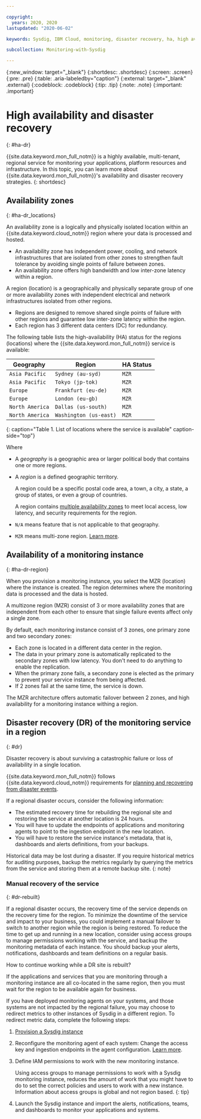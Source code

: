 ```yaml
---

copyright:
  years: 2020, 2020
lastupdated: "2020-06-02"

keywords: Sysdig, IBM Cloud, monitoring, disaster recovery, ha, high availability, redundancy

subcollection: Monitoring-with-Sysdig

---
```


{:new_window: target="_blank"}
{:shortdesc: .shortdesc}
{:screen: .screen}
{:pre: .pre}
{:table: .aria-labeledby="caption"}
{:external: target="_blank" .external}
{:codeblock: .codeblock}
{:tip: .tip}
{:note: .note}
{:important: .important}

# High availability and disaster recovery
{: #ha-dr}

{{site.data.keyword.mon_full_notm}} is a highly available, multi-tenant, regional service for monitoring your applications, platform resources and infrastructure. In this topic, you can learn more about {{site.data.keyword.mon_full_notm}}'s availability and disaster recovery strategies.
{: shortdesc}



## Availability zones
{: #ha-dr_locations}

An availability zone is a logically and physically isolated location within an {{site.data.keyword.cloud_notm}} region where your data is processed and hosted. 
* An availability zone has independent power, cooling, and network infrastructures that are isolated from other zones to strengthen fault tolerance by avoiding single points of failure between zones.
* An availability zone offers high bandwidth and low inter-zone latency within a region.

A region (location) is a geographically and physically separate group of one or more availability zones with independent electrical and network infrastructures isolated from other regions. 
* Regions are designed to remove shared single points of failure with other regions and guarantee low inter-zone latency within the region.
* Each region has 3 different data centers (DC) for redundancy.

The following table lists the high-availability (HA) status for the regions (locations) where the {{site.data.keyword.mon_full_notm}} service is available:

| Geography             | Region                   | HA Status |
|-----------------------|--------------------------|-----------|
| `Asia Pacific`        | `Sydney (au-syd)`        | `MZR`     |
| `Asia Pacific`        | `Tokyo (jp-tok)`         | `MZR`     |
| `Europe`              | `Frankfurt (eu-de)`      | `MZR`     |
| `Europe`              | `London (eu-gb)`         | `MZR`     |
| `North America`       | `Dallas (us-south)`      | `MZR`     |
| `North America`       | `Washington (us-east)`   | `MZR`     |
{: caption="Table 1. List of locations where the service is available" caption-side="top"} 

Where
* A *geography* is a geographic area or larger political body that contains one or more regions.
* A *region* is a defined geographic territory. 

    A region could be a specific postal code area, a town, a city, a state, a group of states, or even a group of countries. 

    A region contains [multiple availability zones](https://www.ibm.com/cloud/data-centers/) to meet local access, low latency, and security requirements for the region.

* `N/A` means feature that is not applicable to that geography.
* `MZR` means multi-zone region. [Learn more](/docs/overview?topic=overview-locations#mzr-table).

 

## Availability of a monitoring instance
{: #ha-dr-region}

When you provision a monitoring instance, you select the MZR (location) where the instance is created. The region determines where the monitoring data is processed and the data is hosted. 

A multizone region (MZR) consist of 3 or more availability zones that are independent from each other to ensure that single failure events affect only a single zone.

By default, each monitoring instance consist of 3 zones, one primary zone and two secondary zones: 
* Each zone is located in a different data center in the region.
* The data in your primary zone is automatically replicated to the secondary zones with low latency. You don't need to do anything to enable the replication. 
* When the primary zone fails, a secondary zone is elected as the primary to prevent your service instance from being affected. 
* If 2 zones fail at the same time, the service is down.

The MZR architecture offers automatic failover between 2 zones, and high availability for a monitoring instance withing a region.



## Disaster recovery (DR) of the monitoring service in a region
{: #dr}

Disaster recovery is about surviving a catastrophic failure or loss of availability in a single location. 

{{site.data.keyword.mon_full_notm}} follows {{site.data.keyword.cloud_notm}} requirements for [planning and recovering from disaster events](/docs/overview?topic=overview-zero-downtime#disaster-recovery).

If a regional disaster occurs, consider the following information:
* The estimated recovery time for rebuilding the regional site and restoring the service at another location is 24 hours.
* You will have to update the endpoints of applications and monitoring agents to point to the ingestion endpoint in the new location. 
* You will have to restore the service instance's metadata, that is, dashboards and alerts definitions, from your backups.

Historical data may be lost during a disaster. If you require historical metrics for auditing purposes, backup the metrics regularly by querying the metrics from the service and storing them at a remote backup site.
{: note}

### Manual recovery of the service
{: #dr-rebuilt}

If a regional disaster occurs, the recovery time of the service depends on the recovery time for the region. To minimize the downtime of the service and impact to your business, you could implement a manual failover to switch to another region while the region is being restored. To reduce the time to get up and running in a new location, consider using access groups to manage permissions working with the service, and backup the monitoring metadata of each instance. You should backup your alerts, notifications, dashboards and team definitions on a regular basis.

How to continue working while a DR site is rebuilt?

If the applications and services that you are monitoring through a monitoring instance are all co-located in the same region, then you must wait for the region to be available again for business.

If you have deployed monitoring agents on your systems, and those systems are not impacted by the regional failure, you may choose to redirect metrics to other instances of Sysdig in a different region. To redirect metric data, complete the following steps:
1. [Provision a Sysdig instance](/docs/Monitoring-with-Sysdig?topic=Monitoring-with-Sysdig-provision)
2. Reconfigure the monitoring agent of each system: Change the access key and ingestion endpoints in the agent configuration. [Learn more](/docs/Monitoring-with-Sysdig?topic=Monitoring-with-Sysdig-config_agent).
3. Define IAM permissions to work with the new monitoring instance.

    Using access groups to manage permissions to work with a Sysdig monitoring instance, reduces the amount of work that you might have to do to set the correct policies and users to work with a new instance. Information about access groups is global and not region based.
    {: tip}

4. Launch the Sysdig instance and import the alerts, notifications, teams, and dashboards to monitor your applications and systems.






